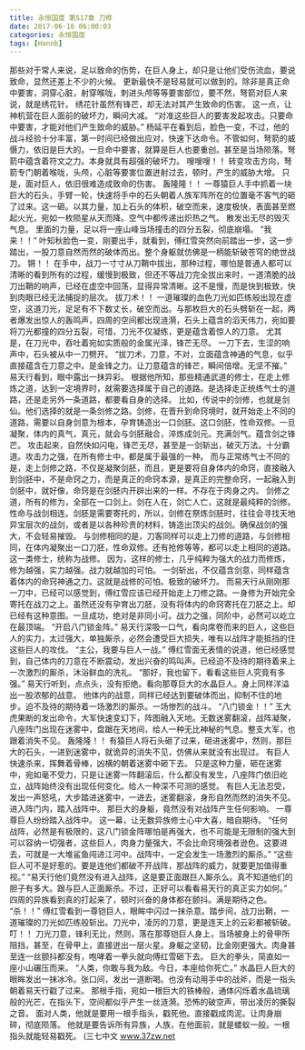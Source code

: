 ```yaml
---
title: 永恒国度 第517章 刀修
date: 2017-06-16 06:00:03
categories: 永恒国度
tags: [Hannb]
---
```


那些对于常人来说，足以致命的伤势，在巨人身上，却只是让他们受伤流血，要说致命，显然还差上不少的火候。 更新最快不是轻易就可以做到的。除非是真正命中要害，洞穿心脏，射穿喉咙，刺进头颅等等要害部位，要不然，弩箭对巨人来说，就是绣花针。
绣花针虽然有锋芒，却无法对其产生致命的伤害。
这一点，让神机营在巨人面前的破坏力，瞬间大减。
“对准这些巨人的要害发起攻击。只要命中要害，才能对他们产生致命的威胁。”
杨延平在看到后，脸色一变，不过，他的战斗经验十分丰富，第一时间已经做出应对，快速下达命令。不管如何，弩箭的威慑力，依旧是巨大的。一旦命中要害，就算是巨人也要重创。甚至是当场陨落。弩箭中蕴含着符文之力。本身就具有超强的破坏力。
嗖嗖嗖！！
转变攻击方向，弩箭专门朝着喉咙，头颅，心脏等要害位置迸射过去，顿时，产生的威胁大增。
只是，面对巨人，依旧很难造成致命的伤害。
轰隆隆！！
一尊猿巨人手中抓着一块巨大的石头，手臂一轮，快速将手中的石头朝着人族军阵所在的位置毫不客气的砸了过来。这一砸。以其力量，加上石头的体积，破空而来，速度极快，表面甚至燃起火光，宛如一枚陨星从天而降。空气中都传递出炽热之气。
散发出无尽的毁灭气息。
里面的力量，足以将一座山峰当场撞击的四分五裂，彻底崩塌。
“我来！！”
叶知秋脸色一变，刚要出手，就看到，傅红雪突然向前踏出一步，这一步踏出，一股刀意自然而然的破体而出。整个身躯就仿佛是一柄能斩破苍穹的绝世战刀。
锵！！
在手中，战刀一寸寸从刀鞘中拔出，那种过程，哪怕是普通人都可以清晰的看到所有的过程，缓慢到极致，但还不等战刀完全拔出来时，一道清脆的战刀出鞘的响声，已经在虚空中回荡，显得异常清晰。这不是慢，而是快到极致，快到肉眼已经无法捕捉的层次。
拔刀术！！
一道璀璨的血色刀光如匹练般出现在虚空，这道刀光，足足有不下数丈长，破空而出。与那枚巨大的石头劈斩在一起，两者爆发出惊人的轰鸣声，四周的空间都出现涟漪，石头上蕴含的滔天伟力，宛如要将刀光都撞的四分五裂，可惜，刀光不仅凝练，更是蕴含着惊人的刀意。
尤其是，在刀光中，吞吐着宛如实质般的金属光泽，锋芒无尽。
一刀下去，生涩的响声中，石头被从中一刀劈开。
“拔刀术，刀意，不对，立面蕴含神通的气息，似乎直接蕴含在刀意之中。是金锋之力。让刀意蕴含的锋芒，瞬间倍增。无坚不摧。”
易天行看到，眼中露出一抹异彩。
根据他所知，那些精通武道的修士，在走上修炼之道，达到一定境界时，就需要选择属于自己的道路。是选择走正统练气士的道路，还是走另外一条道路，都要看自身的选择。
比如，传说中的剑修，也就是剑仙。他们选择的就是一条剑修之路。剑修，在晋升到命窍境时，就开始走上不同的道路，需要以自身剑意为根本，孕育铸造出一口剑胚。这口剑胚，性命双修。一旦凝聚，体内的真气，真元，就会与剑胚融合，淬炼成剑元。充满剑气。蕴含剑之锋芒。
攻击起来，自然快如闪电，锋芒无尽，甚至是一剑斩出，破灭万法。十分霸道。攻击力之强，在所有修士中，都是属于最强的一种。
而与正常练气士不同的是，走上剑修之路，不仅是凝聚剑胚，而且，更是要将自身体内的命窍，直接融入到剑胚中，不是命窍之力，而是真正的命窍本源，是真正的完整命窍，一起融入到剑胚中，就好像，命窍是在剑胚内开辟出来的一样。不存在于肉身之内。
剑修之道，所有的修为，全部在一口剑上。剑在人在，剑亡人亡，这就是最纯粹的剑修。性命与战剑相连。剑胚是需要寄托的，所以，剑修在祭炼剑胚时，往往会寻找天地异宝层次的战剑，或者是以各种珍贵的材料，铸造出顶尖的战剑。确保战剑的强大，不会轻易摧毁。
与剑修相同的是，刀客同样可以走上刀修的道路，与剑修相同，在体内凝聚出一口刀胚，性命双修。还有抢修等等，都可以走上相同的道路。这一类修士，统称为战修。
因为，这样的修士，几乎纯粹为强大的战力而修炼，修为越强，实力越强。战力就越加的可怕。
一剑斩出，不仅蕴含剑意，同样蕴含着体内的命窍神通之力。这就是战修的可怕。极致的破坏力。
而易天行从刚刚那一刀中，已经可以感觉到，傅红雪应该已经开始走上刀修之路。一身修为开始完全寄托在战刀之上。虽然还没有孕育出刀胚，没有将体内的命窍寄托在刀胚之上。却已经有这种意图。一旦成功，绝对是非同小可。战力之强，同阶中，必然可以屹立在最顶端。
“开启八门锁金阵。”
易天行深吸一口气，看向席卷而来的巨人，这些巨人的实力，太过强大，单独厮杀，必然会遭受巨大损失，唯有以战阵才能抵挡的住这些巨人的攻伐。
“主公，我要与巨人一战。”
傅红雪面无表情的说道，他已经感觉到，自己体内的刀意在不断震动，发出兴奋的鸣叫声。已经迫不及待的期待着来上一次激烈的厮杀，沐浴鲜血的洗礼。
“那好，我也留下，看看这些巨人究竟有多强。”
易天行听到，点点头，没有拒绝。看向那尊巨大的水晶巨人。身上同样洋溢出一股浓郁的战意。
他体内的战意，同样已经达到要破体而出，抑制不住的地步。迫不及待的期待着一场激烈的厮杀。一场惨烈的战斗。
“八门锁金！！”
王大虎果断的发出命令，大军快速变幻下，阵图融入天地。无数迷雾翻滚，战阵凝聚，八座阵门出现在迷雾中，盘踞在天地间，给人一种无比神秘的气息。整支大军，也跟着消失不见。
轰隆隆！！
有猿巨人将石头砸了过来，砸进迷雾中，然则，那巨大的石头，一进到迷雾中，就诡异的消失不见，仿佛从来就没有出现过。
有巨人快速杀来，挥舞着骨棒，凶横的朝着迷雾中砸下去。
只是这种力量，砸在迷雾中，宛如毫不受力，只是让迷雾一阵翻滚后，什么都没有发生，八座阵门依旧屹立，战阵始终没有出现任何变化。给人一种深不可测的感觉。
有巨人无法忍受，发出一声怒吼，大步踏进迷雾中，一进去，迷雾翻滚，身形自然而然的消失不见。进入阵门内，踏入战阵中。
那巨大的身躯，竟然没有对战阵产生任何影响。
一尊尊巨人纷纷踏入战阵中。
这一幕，让无数异族修士心中大喜，暗自期待。
“任何战阵，必然是有极限的，这八门锁金阵哪怕是再强大，也不可能是无限制的强大到可以容纳一切强者，这些巨人，肉身力量强大，不会比命窍境强者逊色。这要进去，可就是一大堆鲨鱼闯进江河中。战阵中，一定会发生一场激烈的厮杀。”
“这些巨人可不是好惹的。要是连他们都破不开战阵，那战阵的威力，就要更加值得重视。”
“易天行他们竟然没有进入战阵，这是要正面跟巨人厮杀么。真不知道他们的胆子有多大。跟与巨人正面厮杀。不过，正好可以看看易天行的真正实力如何。”
四周的异族看到真的打起来了，顿时兴奋的身体都在颤抖。满是期待之色。
“杀！！”
傅红雪看到一尊铠巨人，眼眸中闪过一抹杀意。踏步间，战刀出鞘，一道璀璨的刀光如匹练般斩出。刀光中，凌厉的刀意，更是连天上的云彩都被斩破。
叮！！
刀光刀意，锋利无比，然则，落在那尊铠巨人身上，当场被身上的骨甲所阻挡，甚至，在骨甲上，直接迸出一层火星。身躯之坚韧，比金刚更强大。肉身甚至连一丝颤抖都没有，咆哮着一拳头就向傅红雪砸下去。
巨大的拳头，简直如一座小山碾压而来。
“人类，你敢与我为敌。今日，本座给你死亡。”
水晶巨人巨大的眼眸发出一抹冰冷。张口间，发出一道断喝。也没有动用手中的战斧，而是一指头朝着易天行戳了过来。
那根手指，宛如一根巨大的铁棒般，通体闪烁着水晶琉璃般的光芒，在指头下，空间都似乎产生一丝涟漪。恐怖的破空声，带出凌厉的撕裂之音。
面对人类，他就是要用一根手指头，戳死他。直接戳成肉泥。让肉身崩碎，彻底陨落。
他就是要告诉所有异族，人族，在他面前，就是蝼蚁一般。一根指头就能轻易戳死。
(三七中文 www.37zw.net